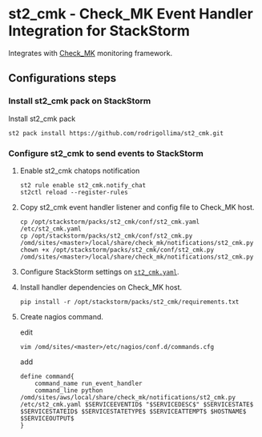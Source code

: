 # st2_cmk - Check_MK Event Handler Integration for StackStorm
Integrates with [Check_MK](https://mathias-kettner.com/check_mk.html) monitoring framework.

## Configurations steps

### Install st2_cmk pack on StackStorm
Install st2_cmk pack
```
st2 pack install https://github.com/rodrigollima/st2_cmk.git
```

### Configure st2_cmk to send events to StackStorm
1. Enable st2_cmk chatops notification
      ```
      st2 rule enable st2_cmk.notify_chat
      st2ctl reload --register-rules
      ```
2. Copy st2_cmk event handler listener and config file to Check_MK host.
      ```
      cp /opt/stackstorm/packs/st2_cmk/conf/st2_cmk.yaml /etc/st2_cmk.yaml
      cp /opt/stackstorm/packs/st2_cmk/conf/st2_cmk.py /omd/sites/<master>/local/share/check_mk/notifications/st2_cmk.py
      chown +x /opt/stackstorm/packs/st2_cmk/conf/st2_cmk.py /omd/sites/<master>/local/share/check_mk/notifications/st2_cmk.py
      ```
3. Configure StackStorm settings on [`st2_cmk.yaml`](/conf/st2_cmk.yaml).

4. Install handler dependencies on Check_MK host.

      ``` pip install -r /opt/stackstorm/packs/st2_cmk/requirements.txt ```

5. Create nagios command.

      edit

      ``` vim /omd/sites/<master>/etc/nagios/conf.d/commands.cfg ```
      
      add 

      ``` 
      define command{
          command_name run_event_handler
          command_line python /omd/sites/aws/local/share/check_mk/notifications/st2_cmk.py /etc/st2_cmk.yaml $SERVICEEVENTID$ "$SERVICEDESC$" $SERVICESTATE$ $SERVICESTATEID$ $SERVICESTATETYPE$ $SERVICEATTEMPT$ $HOSTNAME$ $SERVICEOUTPUT$
      }
      ```